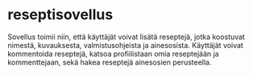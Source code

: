 # reseptisovellus
Sovellus toimii niin, että käyttäjät voivat lisätä reseptejä, jotka koostuvat nimestä, kuvauksesta, valmistusohjeista ja ainesosista.
Käyttäjät voivat kommentoida reseptejä, katsoa profiilistaan omia reseptejään ja kommenttejaan, sekä hakea reseptejä ainesosien perusteella.
